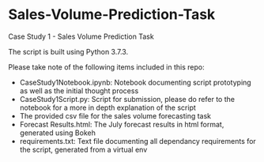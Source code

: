 # Sales-Volume-Prediction-Task
Case Study 1 - Sales Volume Prediction Task

The script is built using Python 3.7.3.

Please take note of the following items included in this repo:

 - CaseStudy1Notebook.ipynb: Notebook documenting script prototyping as well as the initial thought process
 - CaseStudy1Script.py: Script for submission, please do refer to the notebook for a more in depth explanation of the script
 - The provided csv file for the sales volume forecasting task
 - Forecast Results.html: The July forecast results in html format, generated using Bokeh
 - requirements.txt: Text file documenting all dependancy requirements for the script, generated from a virtual env